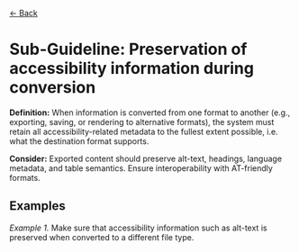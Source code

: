 [← Back](../robust.md)

# Sub-Guideline: Preservation of accessibility information during conversion

**Definition:** When information is converted from one format to another (e.g., exporting, saving, or rendering to alternative formats), the system must retain all accessibility-related metadata to the fullest extent possible, i.e. what the destination format supports.

**Consider:** Exported content should preserve alt-text, headings, language metadata, and table semantics. Ensure interoperability with AT-friendly formats.

## Examples
_Example 1._ Make sure that accessibility information such as alt-text is preserved when converted to a different file type.
